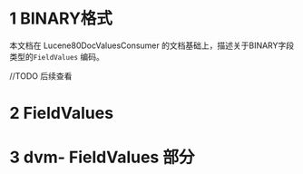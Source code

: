 # 1 BINARY格式

本文档在 Lucene80DocValuesConsumer 的文档基础上，描述关于BINARY字段类型的`FieldValues`  编码。





//TODO 后续查看

# 2 FieldValues



# 3 dvm- FieldValues  部分

